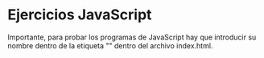 # Ejercicios JavaScript
 Importante, para probar los programas de JavaScript hay que introducir su nombre dentro de la etiqueta "<script src ="*nombre.js"></script>" dentro del archivo index.html. 
